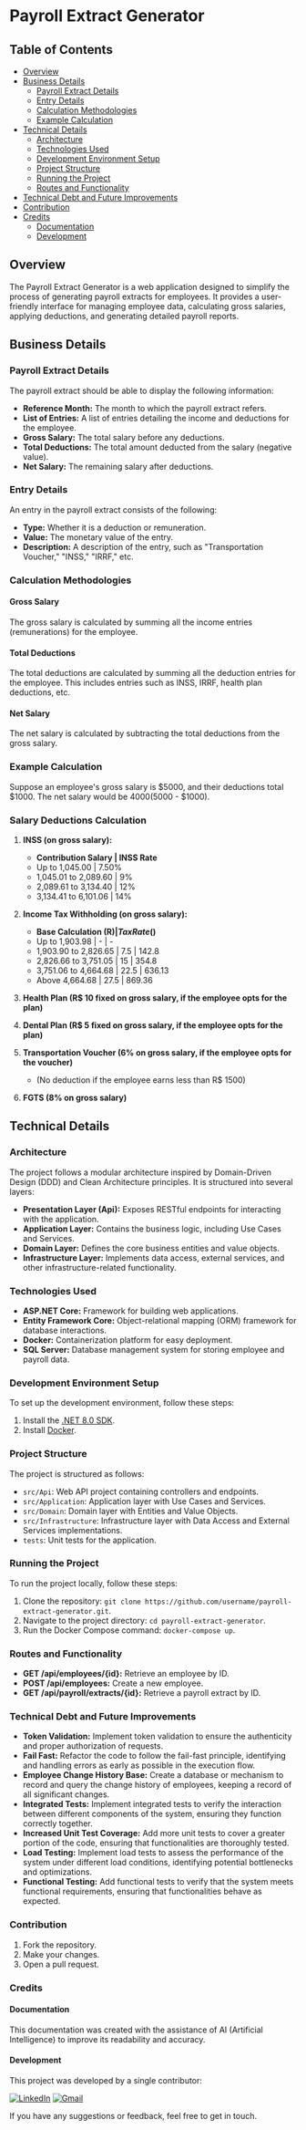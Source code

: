 # Payroll Extract Generator

## Table of Contents

- [Overview](#overview)
- [Business Details](#business-details)
  - [Payroll Extract Details](#payroll-extract-details)
  - [Entry Details](#entry-details)
  - [Calculation Methodologies](#calculation-methodologies)
  - [Example Calculation](#example-calculation)
- [Technical Details](#technical-details)
  - [Architecture](#architecture)
  - [Technologies Used](#technologies-used)
  - [Development Environment Setup](#development-environment-setup)
  - [Project Structure](#project-structure)
  - [Running the Project](#running-the-project)
  - [Routes and Functionality](#routes-and-functionality)
- [Technical Debt and Future Improvements](#technical-debt-and-future-improvements)
- [Contribution](#contribution)
- [Credits](#credits)
  - [Documentation](#documentation)
  - [Development](#development)

## Overview

The Payroll Extract Generator is a web application designed to simplify the process of generating payroll extracts for employees. It provides a user-friendly interface for managing employee data, calculating gross salaries, applying deductions, and generating detailed payroll reports.

## Business Details

### Payroll Extract Details

The payroll extract should be able to display the following information:

- **Reference Month:** The month to which the payroll extract refers.
- **List of Entries:** A list of entries detailing the income and deductions for the employee.
- **Gross Salary:** The total salary before any deductions.
- **Total Deductions:** The total amount deducted from the salary (negative value).
- **Net Salary:** The remaining salary after deductions.

### Entry Details

An entry in the payroll extract consists of the following:

- **Type:** Whether it is a deduction or remuneration.
- **Value:** The monetary value of the entry.
- **Description:** A description of the entry, such as "Transportation Voucher," "INSS," "IRRF," etc.

### Calculation Methodologies

#### Gross Salary

The gross salary is calculated by summing all the income entries (remunerations) for the employee.

#### Total Deductions

The total deductions are calculated by summing all the deduction entries for the employee. This includes entries such as INSS, IRRF, health plan deductions, etc.

#### Net Salary

The net salary is calculated by subtracting the total deductions from the gross salary.

### Example Calculation

Suppose an employee's gross salary is $5000, and their deductions total $1000. The net salary would be $4000 ($5000 - $1000).

### Salary Deductions Calculation

1. **INSS (on gross salary):**

   - **Contribution Salary | INSS Rate**
   - Up to 1,045.00 | 7.50%
   - 1,045.01 to 2,089.60 | 9%
   - 2,089.61 to 3,134.40 | 12%
   - 3,134.41 to 6,101.06 | 14%

2. **Income Tax Withholding (on gross salary):**

   - **Base Calculation (R$) | Tax Rate (%) | Deduction Amount (R$)**
   - Up to 1,903.98 | - | -
   - 1,903.90 to 2,826.65 | 7.5 | 142.8
   - 2,826.66 to 3,751.05 | 15 | 354.8
   - 3,751.06 to 4,664.68 | 22.5 | 636.13
   - Above 4,664.68 | 27.5 | 869.36

3. **Health Plan (R$ 10 fixed on gross salary, if the employee opts for the plan)**

4. **Dental Plan (R$ 5 fixed on gross salary, if the employee opts for the plan)**

5. **Transportation Voucher (6% on gross salary, if the employee opts for the voucher)**

   - (No deduction if the employee earns less than R$ 1500)

6. **FGTS (8% on gross salary)**

## Technical Details

### Architecture

The project follows a modular architecture inspired by Domain-Driven Design (DDD) and Clean Architecture principles. It is structured into several layers:

- **Presentation Layer (Api):** Exposes RESTful endpoints for interacting with the application.
- **Application Layer:** Contains the business logic, including Use Cases and Services.
- **Domain Layer:** Defines the core business entities and value objects.
- **Infrastructure Layer:** Implements data access, external services, and other infrastructure-related functionality.

### Technologies Used

- **ASP.NET Core:** Framework for building web applications.
- **Entity Framework Core:** Object-relational mapping (ORM) framework for database interactions.
- **Docker:** Containerization platform for easy deployment.
- **SQL Server:** Database management system for storing employee and payroll data.

### Development Environment Setup

To set up the development environment, follow these steps:

1. Install the [.NET 8.0 SDK](https://dotnet.microsoft.com/download/dotnet/8.0).
2. Install [Docker](https://www.docker.com/products/docker-desktop).

### Project Structure

The project is structured as follows:

- `src/Api`: Web API project containing controllers and endpoints.
- `src/Application`: Application layer with Use Cases and Services.
- `src/Domain`: Domain layer with Entities and Value Objects.
- `src/Infrastructure`: Infrastructure layer with Data Access and External Services implementations.
- `tests`: Unit tests for the application.

### Running the Project

To run the project locally, follow these steps:

1. Clone the repository: `git clone https://github.com/username/payroll-extract-generator.git`.
2. Navigate to the project directory: `cd payroll-extract-generator`.
3. Run the Docker Compose command: `docker-compose up`.

### Routes and Functionality

- **GET /api/employees/{id}:** Retrieve an employee by ID.
- **POST /api/employees:** Create a new employee.
- **GET /api/payroll/extracts/{id}:** Retrieve a payroll extract by ID.

### Technical Debt and Future Improvements

- **Token Validation:** Implement token validation to ensure the authenticity and proper authorization of requests.
- **Fail Fast:** Refactor the code to follow the fail-fast principle, identifying and handling errors as early as possible in the execution flow.
- **Employee Change History Base:** Create a database or mechanism to record and query the change history of employees, keeping a record of all significant changes.
- **Integrated Tests:** Implement integrated tests to verify the interaction between different components of the system, ensuring they function correctly together.
- **Increased Unit Test Coverage:** Add more unit tests to cover a greater portion of the code, ensuring that functionalities are thoroughly tested.
- **Load Testing:** Implement load tests to assess the performance of the system under different load conditions, identifying potential bottlenecks and optimizations.
- **Functional Testing:** Add functional tests to verify that the system meets functional requirements, ensuring that functionalities behave as expected.

### Contribution

1. Fork the repository.
2. Make your changes.
3. Open a pull request.

### Credits

#### Documentation

This documentation was created with the assistance of AI (Artificial Intelligence) to improve its readability and accuracy.

#### Development

This project was developed by a single contributor:

[![LinkedIn](https://img.shields.io/badge/LinkedIn-Contact%20Me-blue?style=flat-square&logo=linkedin)](https://www.linkedin.com/in/andrade-italo/)
[![Gmail](https://img.shields.io/badge/Gmail-Contact%20Me-red?style=flat-square&logo=gmail)](mailto:italoandrade13@gmail.com)

If you have any suggestions or feedback, feel free to get in touch.
